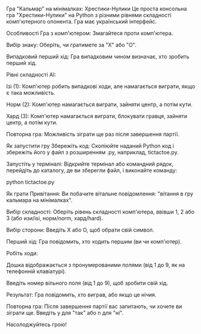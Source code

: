 Гра "Кальмар" на мінімалках: Хрестики-Нулики
Це проста консольна гра "Хрестики-Нулики" на Python з різними рівнями складності комп'ютерного опонента. Гра має український інтерфейс.

Особливості
Гра з комп'ютером: Змагайтеся проти комп'ютера.

Вибір знаку: Оберіть, чи гратимете за "X" або "O".

Випадковий перший хід: Гра випадковим чином визначає, хто зробить перший хід.

Рівні складності AI:

Ізі (1): Комп'ютер робить випадкові ходи, але намагається виграти, якщо є така можливість.

Норм (2): Комп'ютер намагається виграти, зайняти центр, а потім кути.

Хард (3): Комп'ютер намагається виграти, блокувати гравця, зайняти центр, а потім кути.

Повторна гра: Можливість зіграти ще раз після завершення партії.

Як запустити гру
Збережіть код: Скопіюйте наданий Python код і збережіть його у файл з розширенням .py, наприклад, tictactoe.py.

Запустіть у терміналі: Відкрийте термінал або командний рядок, перейдіть до каталогу, де ви зберегли файл, і виконайте команду:

python tictactoe.py

Як грати
Привітання: Ви побачите вітальне повідомлення: "вітання в гру кальмара на мінімалках".

Вибір складності: Оберіть рівень складності комп'ютера, ввівши 1, 2 або 3 (або изи/isi, норм/norm, хард/hard).

Вибір сторони: Введіть Х або О, щоб обрати свій символ.

Перший хід: Гра повідомить, хто ходить першим (ви чи комп'ютер).

Робіть ходи:

Дошка відображається з пронумерованими полями (від 1 до 9, як на телефонній клавіатурі).

Введіть номер вільного поля (від 1 до 9), щоб зробити свій хід.

Результат: Гра повідомить, хто виграв, або якщо це нічия.

Повторна гра: Після завершення партії вас запитають, чи хочете ви зіграти ще. Введіть y для "так" або n для "ні".

Насолоджуйтесь грою!
